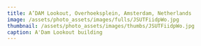 ```yaml
---
title: A’DAM Lookout, Overhoeksplein, Amsterdam, Netherlands
image: /assets/photo_assets/images/fulls/JSUTFiidpWo.jpg
thumbnail: /assets/photo_assets/images/thumbs/JSUTFiidpWo.jpg
caption: A'Dam Lookout building
---
```

